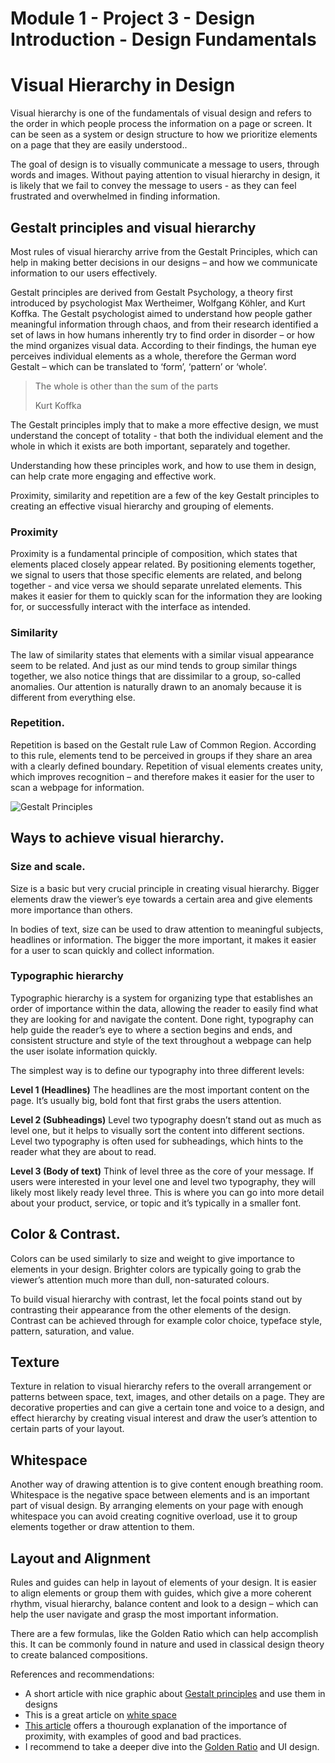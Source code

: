# Module 1 - Project 3 - Design Introduction - Design Fundamentals




# Visual Hierarchy in Design


Visual hierarchy is one of the fundamentals of visual design and refers to the order in which people process the information on a page or screen. It can be seen as a system or design structure to how we prioritize elements on a page that they are easily understood..

The goal of design is to visually communicate a message to users, through words and images. Without paying attention to visual hierarchy in design, it is likely that we fail to convey the message to users - as they can feel frustrated and overwhelmed in finding information.

## Gestalt principles and visual hierarchy

Most rules of visual hierarchy arrive from the Gestalt Principles, which can help in making better decisions in our designs – and how we communicate information to our users effectively.

Gestalt principles are derived from Gestalt Psychology, a theory first introduced by psychologist Max Wertheimer, Wolfgang Köhler, and Kurt Koffka. The Gestalt psychologist aimed to understand how people gather meaningful information through chaos, and from their research identified a set of laws in how humans inherently try to find order in disorder – or how the mind organizes visual data. According to their findings, the human eye perceives individual elements as a whole, therefore the German word Gestalt – which can be translated to ‘form’, ‘pattern’ or ‘whole’.


> The whole is other than the sum of the parts 
> 
> Kurt Koffka

The Gestalt principles imply that to make a more effective design, we must understand the concept of totality - that both the individual element and the whole in which it exists are both important, separately and together.

Understanding how these principles work, and how to use them in design, can help crate more engaging and effective work.

Proximity, similarity and repetition are a few of the key Gestalt principles to creating an effective visual hierarchy and grouping of elements.

### Proximity
Proximity is a fundamental principle of composition, which states that elements placed closely appear related. By positioning elements together, we signal to users that those specific elements are related, and belong together - and vice versa we should separate unrelated elements. This makes it easier for them to quickly scan for the information they are looking for, or successfully interact with the interface as intended.

### Similarity
The law of similarity states that elements with a similar visual appearance seem to be related. And just as our mind tends to group similar things together, we also notice things that are dissimilar to a group, so-called anomalies. Our attention is naturally drawn to an anomaly because it is different from everything else.

### Repetition.

Repetition is based on the Gestalt rule Law of Common Region. According to this rule, elements tend to be perceived in groups if they share an area with a clearly defined boundary. Repetition of visual elements creates unity, which improves recognition – and therefore makes it easier for the user to scan a webpage for information.

![Gestalt Principles](https://miro.medium.com/max/7816/1*lXzT7FsUZ7KmYFwIdrsZHA.jpeg)

## Ways to achieve visual hierarchy.

### Size and scale.

Size is a basic but very crucial principle in creating visual hierarchy. Bigger elements draw the viewer’s eye towards a certain area and give elements more importance than others.

In bodies of text, size can be used to draw attention to meaningful subjects, headlines or information. The bigger the more important, it makes it easier for a user to scan quickly and collect information.

### Typographic hierarchy

Typographic hierarchy is a system for organizing type that establishes an order of importance within the data, allowing the reader to easily find what they are looking for and navigate the content. Done right, typography can help guide the reader’s eye to where a section begins and ends, and consistent structure and style of the text throughout a webpage can help the user isolate information quickly.

The simplest way is to define our typography into three different levels:

**Level 1 (Headlines)**
The headlines are the most important content on the page. It’s usually big, bold font that first grabs the users attention.

**Level 2 (Subheadings)**
Level two typography doesn’t stand out as much as level one, but it helps to visually sort the content into different sections. Level two typography is often used for subheadings, which hints to the reader what they are about to read.

 **Level 3 (Body of text)**
Think of level three as the core of your message. If users were interested in your level one and level two typography, they will likely most likely ready level three. This is where you can go into more detail about your product, service, or topic and it’s typically in a smaller font. 

## Color & Contrast.

Colors can be used similarly to size and weight to give importance to elements in your design. Brighter colors are typically going to grab the viewer’s attention much more than dull, non-saturated colours.

To build visual hierarchy with contrast, let the focal points stand out by contrasting their appearance from the other elements of the design. Contrast can be achieved through for example color choice, typeface style, pattern, saturation, and value.

## Texture

Texture in relation to visual hierarchy refers to the overall arrangement or patterns between space, text, images, and other details on a page. They are decorative properties and can give a certain tone and voice to a design, and effect hierarchy by creating visual interest and draw the user’s attention to certain parts of your layout.

## Whitespace

Another way of drawing attention is to give content enough breathing room. Whitespace is the negative space between elements and is an important part of visual design. By arranging elements on your page with enough whitespace you can avoid creating cognitive overload, use it to group elements together or draw attention to them.

## Layout and Alignment

Rules and guides can help in layout of elements of your design. It is easier to align elements or group them with guides, which give a more coherent rhythm, visual hierarchy, balance content and look to a design – which can help the user navigate and grasp the most important information.

There are a few formulas, like the Golden Ratio which can help accomplish this. It can be commonly found in nature and used in classical design theory to create balanced compositions.



References and recommendations:

 - A short article with nice graphic about [Gestalt
   principles](https://uxdesign.cc/how-to-use-powerful-gestalt-principles-in-design-with-infographic-4a10772eadbb) and use them in designs
 - This is a great article on [white space](https://www.interaction-design.org/literature/article/the-power-of-white-space)
 - [This article](https://www.nngroup.com/articles/gestalt-proximity/) offers a thourough explanation of the importance of proximity, with examples of good and bad practices.
 - I recommend to take a deeper dive into the [Golden
   Ratio](https://uxplanet.org/golden-ratio-bring-balance-in-ui-design-765c954f0ff9) and UI design.

